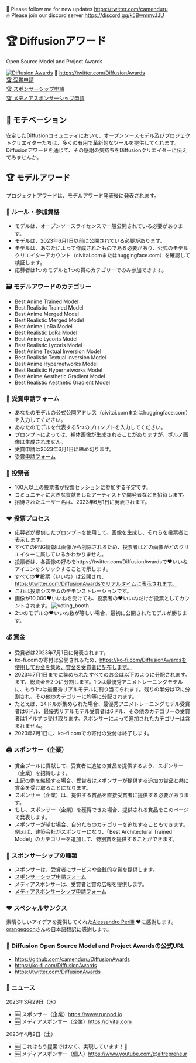 🐣 Please follow me for new updates https://twitter.com/camenduru <br />
🔥 Please join our discord server https://discord.gg/k5BwmmvJJU

# 🏆 Diffusionアワード
Open Source Model and Project Awards

[![Diffusion Awards](https://user-images.githubusercontent.com/54370274/229377200-12fc96d0-3ae5-4277-85ad-87377b1e6f28.png)](https://github.com/camenduru/DiffusionAwards)
🐣 https://twitter.com/DiffusionAwards <br />
[🏆 受賞申請](https://github.com/camenduru/DiffusionAwards/issues/new?assignees=&labels=&template=award_application.yml) <br />
[🏆 スポンサーシップ申請](https://github.com/camenduru/DiffusionAwards/issues/new?assignees=&labels=&template=sponsor_application.yml) <br />
[🏆 メディアスポンサーシップ申請](https://github.com/camenduru/DiffusionAwards/issues/new?assignees=&labels=&template=media_sponsor_application.yml) <br />

## 🥳 モチベーション
安定したDiffusionコミュニティにおいて、オープンソースモデル及びプロジェクトクリエイターたちは、多くの有用で革新的なツールを提供してくれます。Diffusionアワードを通じて、その感謝の気持ちをDiffusionクリエイターに伝えてみませんか。

## 🏆 モデルアワード
プロジェクトアワードは、モデルアワード発表後に発表されます。

### 📕 ルール・参加資格
- モデルは、オープンソースライセンスで一般公開されている必要があります。
- モデルは、2023年6月1日以前に公開されている必要があります。
- モデルは、あなたによって作成されたものである必要があり、公式のモデルクリエイターアカウント（civitai.comまたはhuggingface.com）を確認して検証します。
- 応募者は1つのモデルと1つの賞のカテゴリーでのみ参加できます。

### 🗃 モデルアワードのカテゴリー
- Best Anime Trained Model
- Best Realistic Trained Model
- Best Anime Merged Model
- Best Realistic Merged Model
- Best Anime LoRa Model
- Best Realistic LoRa Model
- Best Anime Lycoris Model
- Best Realistic Lycoris Model
- Best Anime Textual Inversion Model
- Best Realistic Textual Inversion Model
- Best Anime Hypernetworks Model
- Best Realistic Hypernetworks Model
- Best Anime Aesthetic Gradient Model
- Best Realistic Aesthetic Gradient Model

### 📄 受賞申請フォーム

- あなたのモデルの公式公開アドレス（civitai.comまたはhuggingface.com）を入力してください。
- あなたのモデルを代表する5つのプロンプトを入力してください。
- プロンプトによっては、裸体画像が生成されることがありますが、ポルノ画像は生成されません。
- 受賞申請は2023年6月1日に締め切ります。
- [受賞申請フォーム](https://github.com/camenduru/DiffusionAwards/issues/new?assignees=&labels=&template=award_application.yml)

### 👀 投票者
- 100人以上の投票者が投票セッションに参加する予定です。
- コミュニティに大きな貢献をしたアーティストや開発者などを招待します。
- 招待されたユーザー名は、2023年6月1日に発表されます。

### ❤ 投票プロセス
- 応募者が提供したプロンプトを使用して、画像を生成し、それらを投票者に表示します。
- すべてのPNG情報は画像から削除されるため、投票者はどの画像がどのクリエイターに属しているかわかりません。
- 投票者は、各画像の好みをhttps://twitter.com/DiffusionAwardsで❤いいねアイコンをクリックすることで示します。
- すべての❤投票（いいね）は公開され、https://twitter.com/DiffusionAwardsでリアルタイムに表示されます。
- これは投票システムのデモンストレーションです。
- 画像が10,000❤いいねを受けても、投票者の❤いいねだけが投票としてカウントされます。
![voting_booth](https://user-images.githubusercontent.com/54370274/228962278-63e2cf79-6026-476d-aa36-34e02e2ddf19.png)
- 2つのモデルの❤いいね数が等しい場合、最初に公開されたモデルが勝ちます。

### 💰 賞金
- 受賞者は2023年7月1日に発表されます。
- ko-fi.comの寄付は公開されるため、https://ko-fi.com/DiffusionAwardsを使用してお金を集め、賞金を受賞者に配布します。
- 2023年7月1日までに集められたすべてのお金は以下のように分配されます。まず、総資金を2つに分割します。1つは最優秀アニメトレーニングモデルに、もう1つは最優秀リアルモデルに割り当てられます。残りの半分は12に分割され、その他のカテゴリーに均等に分配されます。
- たとえば、24ドルが集められた場合、最優秀アニメトレーニングモデル受賞者は6ドル、最優秀リアルモデル受賞者は6ドル、その他のカテゴリーの受賞者は1ドルずつ受け取ります。スポンサーによって追加されたカテゴリーは含まれません。
- 2023年7月1日に、ko-fi.comでの寄付の受付は終了します。

### 🖨 スポンサー（企業）
- 賞金プールに貢献して、受賞者に追加の賞品を提供するよう、スポンサー（企業）を招待します。
- 上記の例を継続する場合、受賞者はスポンサーが提供する追加の賞品と共に賞金を受け取ることになります。
- スポンサー（企業）は、提供する賞品を直接受賞者に提供する必要があります。
- もし、スポンサー（企業）を獲得できた場合、提供される賞品をこのページで発表します。
- スポンサーが望む場合、自分たちのカテゴリーを追加することもできます。例えば、建築会社がスポンサーになり、「Best Architectural Trained Model」のカテゴリーを追加して、特別賞を提供することができます。

### 🍡 スポンサーシップの種類
- スポンサーは、受賞者にサービスや金銭的な賞を提供します。
- [スポンサーシップ申請フォーム](https://github.com/camenduru/DiffusionAwards/issues/new?assignees=&labels=&template=sponsor_application.yml)
- メディアスポンサーは、受賞者と賞の広報を提供します。
- [メディアスポンサーシップ申請フォーム](https://github.com/camenduru/DiffusionAwards/issues/new?assignees=&labels=&template=media_sponsor_application.yml)

### ❤ スペシャルサンクス
素晴らしいアイデアを提供してくれた[Alessandro Perilli](https://twitter.com/giano) ❤に感謝します。
[orangeqoon](https://twitter.com/orangeqoon)さんの日本語翻訳に感謝します。

### 🔗 Diffusion Open Source Model and Project Awardsの公式URL
- https://github.com/camenduru/DiffusionAwards
- https://ko-fi.com/DiffusionAwards
- https://twitter.com/DiffusionAwards

### 📢 ニュース
2023年3月29日（水）
- 🆕 スポンサー（企業）https://www.runpod.io
- 🆕 メディアスポンサー（企業）https://civitai.com

2023年4月2日（土）
- 🆕 これはもう提案ではなく、実現しています！🥳
- 🆕 メディアスポンサー（個人）https://www.youtube.com/@aitrepreneur
